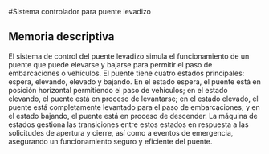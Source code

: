 #Sistema controlador para puente levadizo

## Memoria descriptiva

El sistema de control del puente levadizo simula el funcionamiento de un puente que puede elevarse y bajarse para permitir el paso de embarcaciones o vehículos. El puente tiene cuatro estados principales: espera, elevando, elevado y bajando. En el estado espera, el puente está en posición horizontal permitiendo el paso de vehículos; en el estado elevando, el puente está en proceso de levantarse; en el estado elevado, el puente está completamente levantado para el paso de embarcaciones; y en el estado bajando, el puente está en proceso de descender. La máquina de estados gestiona las transiciones entre estos estados en respuesta a las solicitudes de apertura y cierre, así como a eventos de emergencia, asegurando un funcionamiento seguro y eficiente del puente.
